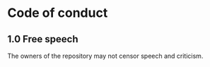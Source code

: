 # Code of conduct

## 1.0 Free speech

The owners of the repository may not censor speech and criticism.
